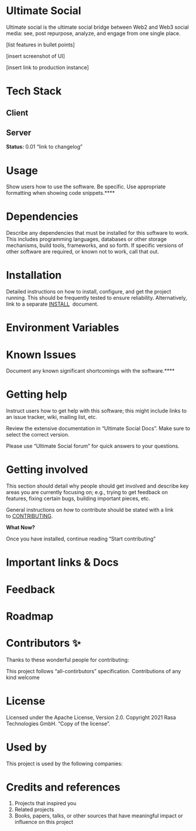 # **Ultimate Social**

Ultimate social is the ultimate social bridge between Web2 and Web3 social media: see, post repurpose, analyze, and engage from one single place. 

[list features in bullet points]

[insert screenshot of UI]

[insert link to production instance]

# Tech Stack

## **Client**

## **Server**

**Status:** 0.01 “link to changelog”

# Usage

Show users how to use the software. Be specific. Use appropriate formatting when showing code snippets.****

# Dependencies

Describe any dependencies that must be installed for this software to work. This includes programming languages, databases or other storage mechanisms, build tools, frameworks, and so forth. If specific versions of other software are required, or known not to work, call that out.

# **Installation**

Detailed instructions on how to install, configure, and get the project running. This should be frequently tested to ensure reliability. Alternatively, link to a separate [INSTALL](https://github.com/cfpb/open-source-project-template/blob/main/INSTALL.md)
 document.

# Environment Variables

# Known Issues

Document any known significant shortcomings with the software.****

# Getting help

Instruct users how to get help with this software; this might include links to an issue tracker, wiki, mailing list, etc.

Review the extensive documentation in “Ultimate Social Docs”. Make sure to select the correct version. 

Please use “Ultimate Social forum” for quick answers to your questions. 

# Getting involved

This section should detail why people should get involved and describe key areas you are currently focusing on; e.g., trying to get feedback on features, fixing certain bugs, building important pieces, etc.

General instructions on *how* to contribute should be stated with a link to [CONTRIBUTING](https://github.com/cfpb/open-source-project-template/blob/main/CONTRIBUTING.md).

**What Now?**

Once you have installed, continue reading “Start contributing” 

# **Important links & Docs**

# **Feedback**

# **Roadmap**

# **Contributors ✨**

Thanks to these wonderful people for contributing:

This project follows “all-contirbutors” specification. Contributions of any kind welcome

# **License**

Licensed under the Apache License, Version 2.0. Copyright 2021 Rasa Technologies GmbH. “Copy of the license”. 

# Used by

This project is used by the following companies:

# Credits and references

1. Projects that inspired you
2. Related projects
3. Books, papers, talks, or other sources that have meaningful impact or influence on this project
